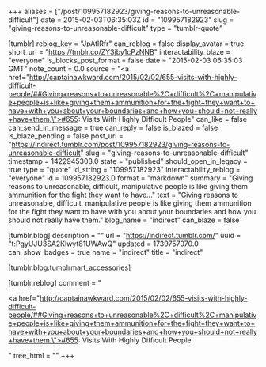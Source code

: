 +++
aliases = ["/post/109957182923/giving-reasons-to-unreasonable-difficult"]
date = 2015-02-03T06:35:03Z
id = "109957182923"
slug = "giving-reasons-to-unreasonable-difficult"
type = "tumblr-quote"

[tumblr]
reblog_key = "JpAtlRfr"
can_reblog = false
display_avatar = true
short_url = "https://tmblr.co/ZY3jby1cPzNNB"
interactability_blaze = "everyone"
is_blocks_post_format = false
date = "2015-02-03 06:35:03 GMT"
note_count = 0.0
source = "<a href=\"http://captainawkward.com/2015/02/02/655-visits-with-highly-difficult-people/##Giving+reasons+to+unreasonable%2C+difficult%2C+manipulative+people+is+like+giving+them+ammunition+for+the+fight+they+want+to+have+with+you+about+your+boundaries+and+how+you+should+not+really+have+them.\">#655: Visits With Highly Difficult People</a>"
can_like = false
can_send_in_message = true
can_reply = false
is_blazed = false
is_blaze_pending = false
post_url = "https://indirect.tumblr.com/post/109957182923/giving-reasons-to-unreasonable-difficult"
slug = "giving-reasons-to-unreasonable-difficult"
timestamp = 1422945303.0
state = "published"
should_open_in_legacy = true
type = "quote"
id_string = "109957182923"
interactability_reblog = "everyone"
id = 109957182923.0
format = "markdown"
summary = "Giving reasons to unreasonable, difficult, manipulative people is like giving them ammunition for the fight they want to have..."
text = "Giving reasons to unreasonable, difficult, manipulative people is like giving them ammunition for the fight they want to have with you about your boundaries and how you should not really have them."
blog_name = "indirect"
can_blaze = false

[tumblr.blog]
description = ""
url = "https://indirect.tumblr.com/"
uuid = "t:PgyUJU3SA2Klwyt81UWAwQ"
updated = 1739757070.0
can_show_badges = true
name = "indirect"
title = "indirect"

[tumblr.blog.tumblrmart_accessories]

[tumblr.reblog]
comment = "<p><a href=\"http://captainawkward.com/2015/02/02/655-visits-with-highly-difficult-people/##Giving+reasons+to+unreasonable%2C+difficult%2C+manipulative+people+is+like+giving+them+ammunition+for+the+fight+they+want+to+have+with+you+about+your+boundaries+and+how+you+should+not+really+have+them.\">#655: Visits With Highly Difficult People</a></p>"
tree_html = ""
+++
